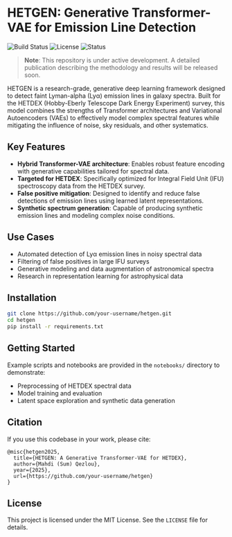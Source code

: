 # HETGEN: Generative Transformer-VAE for Emission Line Detection

![Build Status](https://img.shields.io/badge/build-passing-brightgreen)
![License](https://img.shields.io/github/license/your-username/hetgen)
![Status](https://img.shields.io/badge/status-in--progress-yellow)

> **Note**: This repository is under active development. A detailed publication describing the methodology and results will be released soon.

HETGEN is a research-grade, generative deep learning framework designed to detect faint Lyman-alpha (Lyα) emission lines in galaxy spectra. Built for the HETDEX (Hobby-Eberly Telescope Dark Energy Experiment) survey, this model combines the strengths of Transformer architectures and Variational Autoencoders (VAEs) to effectively model complex spectral features while mitigating the influence of noise, sky residuals, and other systematics.

## Key Features

- **Hybrid Transformer-VAE architecture**: Enables robust feature encoding with generative capabilities tailored for spectral data.
- **Targeted for HETDEX**: Specifically optimized for Integral Field Unit (IFU) spectroscopy data from the HETDEX survey.
- **False positive mitigation**: Designed to identify and reduce false detections of emission lines using learned latent representations.
- **Synthetic spectrum generation**: Capable of producing synthetic emission lines and modeling complex noise conditions.

## Use Cases

- Automated detection of Lyα emission lines in noisy spectral data
- Filtering of false positives in large IFU surveys
- Generative modeling and data augmentation of astronomical spectra
- Research in representation learning for astrophysical data

## Installation

```bash
git clone https://github.com/your-username/hetgen.git
cd hetgen
pip install -r requirements.txt
```

## Getting Started

Example scripts and notebooks are provided in the `notebooks/` directory to demonstrate:
- Preprocessing of HETDEX spectral data
- Model training and evaluation
- Latent space exploration and synthetic data generation

## Citation

If you use this codebase in your work, please cite:

```
@misc{hetgen2025,
  title={HETGEN: A Generative Transformer-VAE for HETDEX},
  author={Mahdi (Sum) Qezlou},
  year={2025},
  url={https://github.com/your-username/hetgen}
}
```

## License

This project is licensed under the MIT License. See the `LICENSE` file for details.